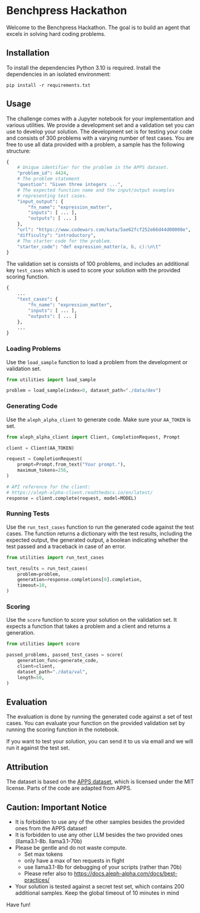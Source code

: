 # Benchpress Hackathon

Welcome to the Benchpress Hackathon. The goal is to build an agent that excels in solving hard coding problems.

## Installation

To install the dependencies Python 3.10 is required.
Install the dependencies in an isolated environment:

```
pip install -r requirements.txt
```

## Usage

The challenge comes with a Jupyter notebook for your implementation and various utilities.
We provide a development set and a validation set you can use to develop your solution.
The development set is for testing your code and consists of 300 problems with a varying number of test cases.
You are free to use all data provided with a problem, a sample has the following structure:

```python
{
    # Unique identifier for the problem in the APPS dataset.
    "problem_id": 4424,
    # The problem statement
    "question": "Given three integers ...",
    # The expected function name and the input/output examples
    # representing test cases.
    "input_output": {
        "fn_name": "expression_matter",
        "inputs": [ ... ],
        "outputs": [ ... ]
    },
    "url": "https://www.codewars.com/kata/5ae62fcf252e66d44d00008e",
    "difficulty": "introductory",
    # The starter code for the problem.
    "starter_code": "def expression_matter(a, b, c):\n\t"
}
```

The validation set is consists of 100 problems, and includes an additional key `test_cases` which is used to score your solution with the provided scoring function.

```python
{
    ...
    "test_cases": {
        "fn_name": "expression_matter",
        "inputs": [ ... ],
        "outputs": [ ... ]
    },
    ...
}
```

### Loading Problems

Use the `load_sample` function to load a problem from the development or validation set.

```python
from utilities import load_sample

problem = load_sample(index=0, dataset_path="./data/dev")
```

### Generating Code

Use the `aleph_alpha_client` to generate code.
Make sure your `AA_TOKEN` is set.

```python
from aleph_alpha_client import Client, CompletionRequest, Prompt

client = Client(AA_TOKEN)

request = CompletionRequest(
    prompt=Prompt.from_text("Your prompt."),
    maximum_tokens=256,
)

# API reference for the client:
# https://aleph-alpha-client.readthedocs.io/en/latest/
response = client.complete(request, model=MODEL)
```

### Running Tests

Use the `run_test_cases` function to run the generated code against the test cases.
The function returns a dictionary with the test results, including the expected output, the generated output, a boolean indicating whether the test passed and a traceback in case of an error.

```python
from utilities import run_test_cases

test_results = run_test_cases(
    problem=problem, 
    generation=response.completions[0].completion, 
    timeout=10,
)
```

### Scoring

Use the `score` function to score your solution on the validation set.
It expects a function that takes a problem and a client and returns a generation.

```python
from utilities import score

passed_problems, passed_test_cases = score(
    generation_func=generate_code, 
    client=client,
    dataset_path="./data/val", 
    length=50,
)
```

## Evaluation

The evaluation is done by running the generated code against a set of test cases. 
You can evaluate your function on the provided validation set by running the scoring function in the notebook.

If you want to test your solution, you can send it to us via email and we will run it against the test set.

## Attribution

The dataset is based on the [APPS dataset](https://github.com/hendrycks/apps), which is licensed under the MIT license. 
Parts of the code are adapted from APPS.

## Caution: Important Notice

- It is forbidden to use any of the other samples besides the provided ones from the APPS dataset!
- It is forbidden to use any other LLM besides the two provided ones (llama3.1-8b. llama3.1-70b)
- Please be gentle and do not waste compute. 
  - Set max tokens
  - only have a max of ten requests in flight
  - use llama3.1-8b for debugging of your scripts (rather than 70b)
  - Please refer also to https://docs.aleph-alpha.com/docs/best-practices/
- Your solution is tested against a secret test set, which contains 200 additional samples. Keep the global timeout of 10 minutes in mind


Have fun!
